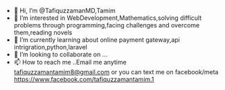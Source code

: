 - 👋 Hi, I’m @TafiquzzamanMD,Tamim
- 👀 I’m interested in WebDevelopment,Mathematics,solving difficult problems through programming,facing challenges and overcome them,reading novels
- 🌱 I’m currently learning about online payment gateway,api intrigration,python,laravel
- 💞️ I’m looking to collaborate on ...
- 📫 How to reach me ..Email me anytime tafiquzzamantamim8@gmail.com or you can text me on facebook/meta https://www.facebook.com/tafiquzzamantamim.1

<!---
TafiquzzamanMD/TafiquzzamanMD is a ✨ special ✨ repository because its `README.md` (this file) appears on your GitHub profile.
You can click the Preview link to take a look at your changes.
--->
